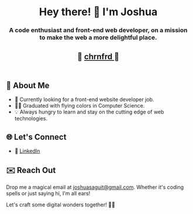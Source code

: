# 
<h1 align='center'>Hey there! 👋 I'm Joshua</h1>
<h3 align='center'> A code enthusiast and front-end web developer, on a mission to make the web a more delightful place.</h3>
<h2 align='center'>
  🌟
    <a href='https://chrnfrd.vercel.app' target='_blank'>
      chrnfrd
    </a>
  🌟
  <br><br></h2>

## 🌈 About Me

- 🚀 Currently looking for a front-end website developer job.
- 👩‍💻 Graduated with flying colors in Computer Science.
- 💡 Always hungry to learn and stay on the cutting edge of web technologies.

## 🌐 Let's Connect

- 🌟 [LinkedIn](https://www.linkedin.com/in/joshua-saguit-216b4a240/) 

## ✉️ Reach Out

Drop me a magical email at joshuasaguit@gmail.com. Whether it's coding spells or just saying hi, I'm all ears!

Let's craft some digital wonders together! 🚀✨
